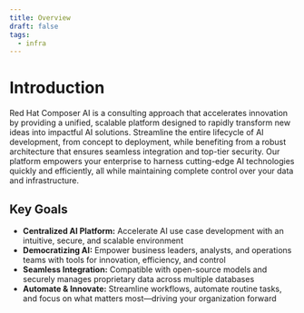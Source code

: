 ```yaml
---
title: Overview
draft: false
tags:
  - infra
---
```


# Introduction

Red Hat Composer AI is a consulting approach that  accelerates innovation by providing a unified, scalable platform designed to rapidly transform new ideas into impactful AI solutions. Streamline the entire lifecycle of AI development, from concept to deployment, while benefiting from a robust architecture that ensures seamless integration and top-tier security. Our platform empowers your enterprise to harness cutting-edge AI technologies quickly and efficiently, all while maintaining complete control over your data and infrastructure.

## Key Goals

* **Centralized AI Platform:** Accelerate AI use case development with an intuitive, secure, and scalable environment
* **Democratizing AI:** Empower business leaders, analysts, and operations teams with tools for innovation, efficiency, and control
* **Seamless Integration:** Compatible with open-source models and securely manages proprietary data across multiple databases
* **Automate & Innovate:** Streamline workflows, automate routine tasks, and focus on what matters most—driving your organization forward

